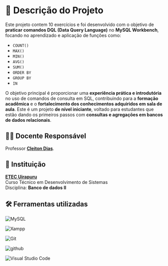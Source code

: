 # 📄 Descrição do Projeto

Este projeto contem 10 exercícios e foi desenvolvido com o objetivo de **praticar comandos DQL (Data Query Language)** no **MySQL Workbench**, focando no aprendizado e aplicação de funções como:

- `COUNT()`
- `MAX()`
- `MIN()`
- `AVG()`
- `SUM()`
- `ORDER BY`
- `GROUP BY`
- `IN`

O objetivo principal é proporcionar uma **experiência prática e introdutória** no uso de comandos de consulta em SQL, contribuindo para a **formação acadêmica** e o **fortalecimento dos conhecimentos adquiridos em sala de aula**.
Este é um projeto **de nível iniciante**, voltado para estudantes que estão dando os primeiros passos com **consultas e agregações em bancos de dados relacionais**.

## 🧑‍🏫 Docente Responsável

Professor [**Cleiton Dias**](https://github.com/CleitonDsd).

## 🏫 Instituição

[**ETEC Uirapuru**](https://etecuirapuru.com.br/)  
Curso Técnico em Desenvolvimento de Sistemas  
Disciplina: **Banco de dados II**  

## 🛠️ Ferramentas utilizadas

![MySQL](https://img.shields.io/badge/MySQL-4479A1.svg?style=for-the-badge&logo=MySQL&logoColor=white)

![Xampp](https://img.shields.io/badge/XAMPP-FB7A24.svg?style=for-the-badge&logo=XAMPP&logoColor=white)

![Git](https://img.shields.io/badge/GIT-E44C30?style=for-the-badge&logo=git&logoColor=white)

![github](https://img.shields.io/badge/GitHub-181717.svg?style=for-the-badge&logo=GitHub&logoColor=white)

![Visual Studio Code](https://img.shields.io/badge/Visual%20Studio%20Code-0078d7.svg?style=for-the-badge&logo=visual-studio-code&logoColor=white)